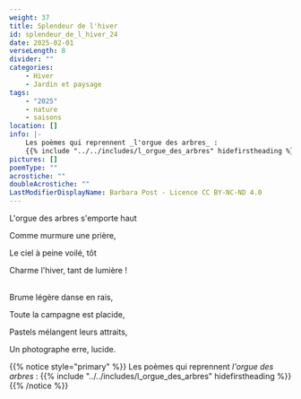 ```yaml
---
weight: 37
title: Splendeur de l'hiver
id: splendeur_de_l_hiver_24
date: 2025-02-01
verseLength: 8
divider: ""
categories:
    - Hiver
    - Jardin et paysage
tags:
    - "2025"
    - nature
    - saisons
location: []
info: |-
    Les poèmes qui reprennent _l'orgue des arbres_ :
    {{% include "../../includes/l_orgue_des_arbres" hidefirstheading %}}
pictures: []
poemType: ""
acrostiche: ""
doubleAcrostiche: ""
LastModifierDisplayName: Barbara Post - Licence CC BY-NC-ND 4.0
---
```

L'orgue des arbres s'emporte haut

Comme murmure une prière,

Le ciel à peine voilé, tôt

Charme l'hiver, tant de lumière !

 \
Brume légère danse en rais,

Toute la campagne est placide,

Pastels mélangent leurs attraits,

Un photographe erre, lucide.

{{% notice style="primary" %}}
Les poèmes qui reprennent _l'orgue des arbres_ :
{{% include "../../includes/l_orgue_des_arbres" hidefirstheading %}}
{{% /notice %}}